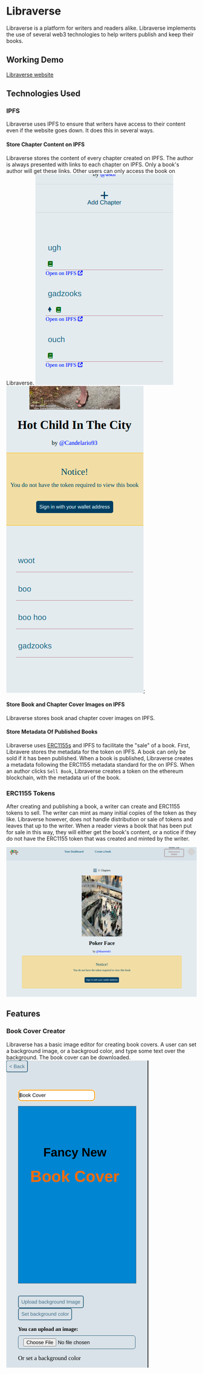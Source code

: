 # Libraverse
Libraverse is a platform for writers and readers alike. Libraverse implements the use of several web3 technologies to help writers publish and keep their books.


## Working Demo
[Libraverse website](https://libraverse.adesuwa.dev)

## Technologies Used
### IPFS
Libraverse uses IPFS to ensure that writers have access to their content even if the website goes down. It does this in several ways.

#### Store Chapter Content on IPFS
Libraverse stores the content of every chapter created on IPFS. The author is always presented with links to each chapter on IPFS. Only a book's author will get these links.
Other users can only access the book on Libraverse.
![IPFS urls for each chapter is presented to the author](/documentation/assets/book-chapters-with-ipfs-urls.png)
![Book chapter list: IPFS urls are not included to other users](/documentation/assets/notice-and-chapter-list-no-ipfs.png);

#### Store Book and Chapter Cover Images on IPFS
Libraverse stores book anad chapter cover images on IPFS.

#### Store Metadata Of Published Books
Libraverse uses [ERC1155s](#ERC1155_tokens) and IPFS to facilitate the "sale" of a book.
First, Libravere stores the metadata for the token on IPFS. A book can only be sold if it has been published. When a book is published, Libraverse creates a metadata following the ERC1155 metadata standard for the on IPFS.
When an author clicks `Sell Book`, Libraverse creates a token on the ethereum blockchain, with the metadata uri of the book.

### ERC1155 Tokens
After creating and publishing a book, a writer can create and ERC1155 tokens to sell. The writer can mint as many initial copies of the token as they like. Libraverse however, does not handle distribution or sale of tokens and leaves that up to the writer.
When a reader views a book that has been put for sale in this way, they will either get the book's content, or a notice if they do not have the ERC1155 token that was created and minted by the writer.

![User does not have the token required to read the book](/documentation/assets/book-notice_no-token.png)

## Features
### Book Cover Creator
Libraverse has a basic image editor for creating book covers. A user can set a background image, or a backgroud color, and type some text over the background.
The book cover can be downloaded.
![Book Cover Image Creator: Blue background with black and orange text on it](/documentation/assets/image-editor_bg_text.png)
